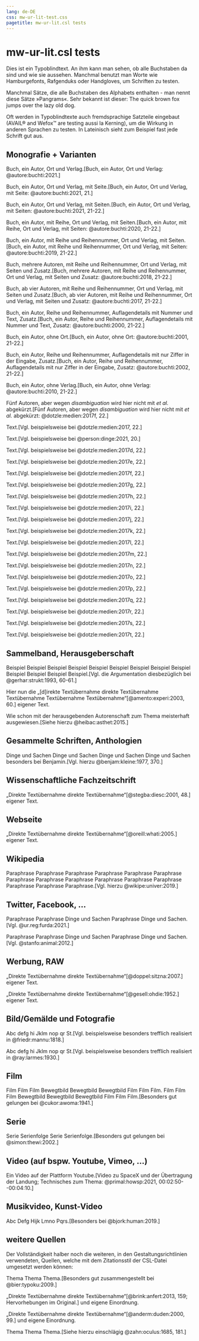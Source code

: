 ```yaml
---
lang: de-DE
css: mw-ur-lit-test.css
pagetitle: mw-ur-lit.csl tests
---
```


[//]: # (
  pandoc --from=markdown test/mw-ur-lit-test.md -C --biblio=test/mw-ur-lit-test.yaml --lua-filter template/section-refs.lua --metadata=section-refs-level:2 --to=html5 -s -o test/mw-ur-lit-test.htm
  )

# mw-ur-lit.csl tests

Dies ist ein Typoblindtext. An ihm kann man sehen, ob alle Buchstaben da sind und wie sie aussehen. Manchmal benutzt man Worte wie Hamburgefonts, Rafgenduks oder Handgloves, um Schriften zu testen.

Manchmal Sätze, die alle Buchstaben des Alphabets enthalten - man nennt diese Sätze »Pangrams«. Sehr bekannt ist dieser: The quick brown fox jumps over the lazy old dog.

Oft werden in Typoblindtexte auch fremdsprachige Satzteile eingebaut (AVAIL® and Wefox™ are testing aussi la Kerning), um die Wirkung in anderen Sprachen zu testen. In Lateinisch sieht zum Beispiel fast jede Schrift gut aus.


## Monografie + Varianten

Buch, ein Autor, Ort und Verlag.[Buch, ein Autor, Ort und Verlag: @autore:buchti:2021.]

Buch, ein Autor, Ort und Verlag, mit Seite.[Buch, ein Autor, Ort und Verlag, mit Seite: @autore:buchti:2021, 21.]

Buch, ein Autor, Ort und Verlag, mit Seiten.[Buch, ein Autor, Ort und Verlag, mit Seiten: @autore:buchti:2021, 21-22.]

Buch, ein Autor, mit Reihe, Ort und Verlag, mit Seiten.[Buch, ein Autor, mit Reihe, Ort und Verlag, mit Seiten: @autore:buchti:2020, 21-22.]

Buch, ein Autor, mit Reihe und Reihennummer, Ort und Verlag, mit Seiten.[Buch, ein Autor, mit Reihe und Reihennummer, Ort und Verlag, mit Seiten: @autore:buchti:2019, 21-22.]

Buch, mehrere Autoren, mit Reihe und Reihennummer, Ort und Verlag, mit Seiten und Zusatz.[Buch, mehrere Autoren, mit Reihe und Reihennummer, Ort und Verlag, mit Seiten und Zusatz: @autore:buchti:2018, 21-22.]

Buch, ab vier Autoren, mit Reihe und Reihennummer, Ort und Verlag, mit Seiten und Zusatz.[Buch, ab vier Autoren, mit Reihe und Reihennummer, Ort und Verlag, mit Seiten und Zusatz: @autore:buchti:2017, 21-22.]

Buch, ein Autor, Reihe und Reihennummer, Auflagendetails mit Nummer und Text, Zusatz.[Buch, ein Autor, Reihe und Reihennummer, Auflagendetails mit Nummer und Text, Zusatz: @autore:buchti:2000, 21-22.]

Buch, ein Autor, ohne Ort.[Buch, ein Autor, ohne Ort: @autore:buchti:2001, 21-22.]

Buch, ein Autor, Reihe und Reihennummer, Auflagendetails mit nur Ziffer in der Eingabe, Zusatz.[Buch, ein Autor, Reihe und Reihennummer, Auflagendetails mit nur Ziffer in der Eingabe, Zusatz: @autore:buchti:2002, 21-22.]

Buch, ein Autor, ohne Verlag.[Buch, ein Autor, ohne Verlag: @autore:buchti:2010, 21-22.]

Fünf Autoren, aber wegen *disambiguation* wird hier nicht mit *et al.* abgekürzt.[Fünf Autoren, aber wegen *disambiguation* wird hier nicht mit *et al.* abgekürzt: @dotzle:medien:2017f, 22.]

Text.[Vgl. beispielsweise bei @dotzle:medien:2017, 22.]

Text.[Vgl. beispielsweise bei @person:dinge:2021, 20.]

Text.[Vgl. beispielsweise bei @dotzle:medien:2017d, 22.]

Text.[Vgl. beispielsweise bei @dotzle:medien:2017e, 22.]

Text.[Vgl. beispielsweise bei @dotzle:medien:2017f, 22.]

Text.[Vgl. beispielsweise bei @dotzle:medien:2017g, 22.]

Text.[Vgl. beispielsweise bei @dotzle:medien:2017h, 22.]

Text.[Vgl. beispielsweise bei @dotzle:medien:2017i, 22.]

Text.[Vgl. beispielsweise bei @dotzle:medien:2017j, 22.]

Text.[Vgl. beispielsweise bei @dotzle:medien:2017k, 22.]

Text.[Vgl. beispielsweise bei @dotzle:medien:2017l, 22.]

Text.[Vgl. beispielsweise bei @dotzle:medien:2017m, 22.]

Text.[Vgl. beispielsweise bei @dotzle:medien:2017n, 22.]

Text.[Vgl. beispielsweise bei @dotzle:medien:2017o, 22.]

Text.[Vgl. beispielsweise bei @dotzle:medien:2017p, 22.]

Text.[Vgl. beispielsweise bei @dotzle:medien:2017q, 22.]

Text.[Vgl. beispielsweise bei @dotzle:medien:2017r, 22.]

Text.[Vgl. beispielsweise bei @dotzle:medien:2017s, 22.]

Text.[Vgl. beispielsweise bei @dotzle:medien:2017t, 22.]

## Sammelband, Herausgeberschaft

Beispiel Beispiel Beispiel Beispiel Beispiel Beispiel Beispiel Beispiel Beispiel Beispiel Beispiel Beispiel Beispiel.[Vgl. die Argumentation diesbezüglich bei @gerhar:strukt:1993, 60-61.]


Hier nun die „[d]irekte Textübernahme direkte Textübernahme Textübernahme Textübernahme Textübernahme“[@amento:experi:2003, 60.] eigener Text.


Wie schon mit der herausgebenden Autorenschaft zum Thema meisterhaft ausgewiesen.[Siehe hierzu @heibac:asthet:2015.]



## Gesammelte Schriften, Anthologien

Dinge und Sachen Dinge und Sachen Dinge und Sachen Dinge und Sachen besonders bei Benjamin.[Vgl. hierzu @benjam:kleine:1977, 370.]



## Wissenschaftliche Fachzeitschrift

„Direkte Textübernahme direkte Textübernahme“[@stegba:diesc:2001, 48.] eigener Text.



## Webseite

„Direkte Textübernahme direkte Textübernahme“[@oreill:whati:2005.] eigener Text.



## Wikipedia

Paraphrase Paraphrase Paraphrase Paraphrase Paraphrase Paraphrase Paraphrase Paraphrase Paraphrase Paraphrase Paraphrase Paraphrase Paraphrase Paraphrase Paraphrase.[Vgl. hierzu @wikipe:univer:2019.]



## Twitter, Facebook, …

Paraphrase Paraphrase Dinge und Sachen Paraphrase Dinge und Sachen.[Vgl. @ur.reg:furda:2021.]



Paraphrase Paraphrase Dinge und Sachen Paraphrase Dinge und Sachen.[Vgl. @stanfo:animal:2012.]



## Werbung, RAW

„Direkte Textübernahme direkte Textübernahme“[@doppel:sitzna:2007.] eigener Text.


„Direkte Textübernahme direkte Textübernahme“[@gesell:ohdie:1952.] eigener Text.


## Bild/Gemälde und Fotografie


Abc defg hi Jklm nop qr St.[Vgl. beispielsweise besonders trefflich realisiert in @friedr:mannu:1818.]

Abc defg hi Jklm nop qr St.[Vgl. beispielsweise besonders trefflich realisiert in @ray:larmes:1930.]



## Film

Film Film Film Bewegtbild Bewegtbild Bewegtbild Film Film Film. Film Film Film Bewegtbild Bewegtbild Bewegtbild Film Film Film.[Besonders gut gelungen bei @cukor:awoma:1941.]



## Serie

Serie Serienfolge Serie Serienfolge.[Besonders gut gelungen bei @simon:thewi:2002.]




## Video (auf bspw. Youtube, Vimeo, ...)

Ein Video auf der Plattform Youtube.[Video zu SpaceX und der Übertragung der Landung; Technisches zum Thema: @primal:howsp:2021, 00:02:50--00:04:10.]



## Musikvideo, Kunst-Video

Abc Defg Hijk Lmno Pqrs.[Besonders bei @bjork:human:2019.]



## weitere Quellen

Der Vollständigkeit halber noch die weiteren, in den Gestaltungsrichtlinien verwendeten, Quellen, welche mit dem Zitationsstil der CSL-Datei umgesetzt werden können:

Thema Thema Thema.[Besonders gut zusammengestellt bei @bier:typoku:2009.]

„Direkte Textübernahme direkte Textübernahme“[@brink:anfert:2013, 159\; Hervorhebungen im Original.] und eigene Einordnung.

„Direkte Textübernahme direkte Textübernahme“[@anderm:duden:2000, 99.] und eigene Einordnung.


Thema Thema Thema.[Siehe hierzu einschlägig @zahn:oculus:1685, 181.]
